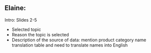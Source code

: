 ## Elaine:


Intro:  Slides 2-5


*   Selected topic
*   Reason the topic is selected
*   Description of the source of data: mention product category name translation table and need to translate names into English
